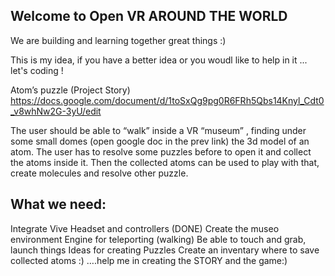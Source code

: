 ## Welcome to Open VR AROUND THE WORLD

We are building and learning together great things :)

This is my idea, if you have a better idea or you woudl like to help in it ... let's coding !

Atom’s puzzle (Project Story)
https://docs.google.com/document/d/1toSxQg9pg0R6FRh5Qbs14Knyl_Cdt0_v8whNw2G-3yU/edit

The user should be able to “walk” inside a VR “museum” , finding under some small domes (open google doc in the prev link) the 3d model of an atom. The user has to resolve some puzzles before to open it and collect the atoms inside it.
Then the collected atoms can be used to play with that, create molecules and resolve other puzzle.

## What we need:

Integrate Vive Headset and controllers (DONE)
Create the museo environment
Engine for teleporting (walking)
Be able to touch and grab, launch things
Ideas for creating Puzzles
Create an inventary where to save collected atoms :)
….help me in creating the STORY and the game:)
